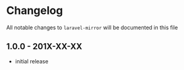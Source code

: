 # Changelog

All notable changes to `laravel-mirror` will be documented in this file

## 1.0.0 - 201X-XX-XX

- initial release
